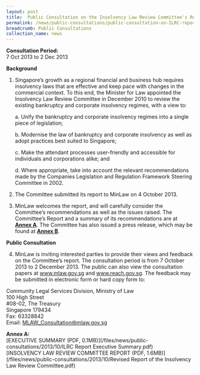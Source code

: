 ```yaml
---
layout: post
title:  Public Consultation on the Insolvency Law Review Committee's Report
permalink: /news/public-consultations/public-consultation-on-ILRC-report
breadcrumb: Public Consultations
collection_name: news
---
```


**Consultation Period:**  
7 Oct 2013 to 2 Dec 2013

**Background**

1. Singapore’s growth as a regional financial and business hub requires insolvency laws that are effective and keep pace with changes in the commercial context.  To this end, the Minister for Law appointed the Insolvency Law Review Committee in December 2010 to review the existing bankruptcy and corporate insolvency regimes, with a view to:


     a.          Unify the bankruptcy and corporate insolvency regimes into a single piece of legislation;


     b.          Modernise the law of bankruptcy and corporate insolvency as well as adopt practices best suited to Singapore;


     c.          Make the attendant processes user-friendly and accessible for individuals and corporations alike; and


     d.          Where appropriate, take into account the relevant recommendations made by the Companies Legislation and Regulation Framework Steering Committee in 2002.

  

2. The Committee submitted its report to MinLaw on 4 October 2013. 


3. MinLaw welcomes the report, and will carefully consider the Committee’s recommendations as well as the issues raised.  The Committee’s Report and a summary of its recommendations are at **<u>Annex A</u>**.  The Committee has also issued a press release, which may be found at **<u>Annex B</u>**.

**Public Consultation**

4.  MinLaw is inviting interested parties to provide their views and feedback on the Committee’s report.  The consultation period is from 7 October 2013 to 2 December 2013.  The public can also view the consultation papers at www.mlaw.gov.sg and www.reach.gov.sg.  The feedback may be submitted in electronic form or hard copy form to:


Community Legal Services Division, Ministry of Law  
100 High Street  
#08-02, The Treasury  
Singapore 179434  
Fax: 63328842  
Email: MLAW_Consultation@mlaw.gov.sg

**Annex A:**    
[EXECUTIVE SUMMARY (PDF, 0.1MB)](/files/news/public-consultations/2013/10/ILRC Report Executive Summary.pdf)  
[INSOLVENCY LAW REVIEW COMMITTEE REPORT (PDF, 1.6MB)](/files/news/public-consultations/2013/10/Revised Report of the Insolvency Law Review Committee.pdf)  



